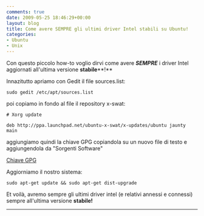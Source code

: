 ```yaml
---
comments: true
date: 2009-05-25 18:46:29+00:00
layout: blog
title: Come avere SEMPRE gli ultimi driver Intel stabili su Ubuntu!
categories:
- Ubuntu
- Unix
---
```


Con questo piccolo how-to voglio dirvi come avere _**SEMPRE**_ i driver Intel aggiornati all'ultima versione **stabile****!**

Innazitutto apriamo con Gedit il file sources.list:


`sudo gedit /etc/apt/sources.list`



poi copiamo in fondo al file il repository x-swat:


`# Xorg update`




`deb http://ppa.launchpad.net/ubuntu-x-swat/x-updates/ubuntu jaunty main`



aggiungiamo quindi la chiave GPG copiandola su un nuovo file di testo e aggiungendola da "Sorgenti Software"


[Chiave GPG](http://keyserver.ubuntu.com:11371/pks/lookup?op=get&search=0x3B22AB97AF1CDFA9)



Aggiorniamo il nostro sistema:


`sudo apt-get update && sudo apt-get dist-upgrade`



Et voilà, avremo sempre gli ultimi driver intel (e relativi annessi e connessi) sempre all'ultima versione **stabile!**

** **
